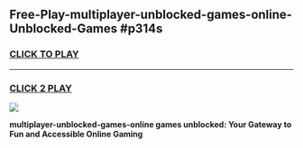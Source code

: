 
## Free-Play-multiplayer-unblocked-games-online-Unblocked-Games #p314s
<h3>
<a href="https://news.freeplayer.one?title=multiplayer-unblocked-games-online&ref=8M">CLICK TO PLAY</a></h3>
<hr>

<h3>
<a href="https://news.freeplayer.one?title=multiplayer-unblocked-games-online&ref=8M">CLICK 2 PLAY</a>
  
</h3>

<a href="https://news.freeplayer.one?title=multiplayer-unblocked-games-online&ref=8M"><img src="https://clearcache.store/games.png"></a>


**multiplayer-unblocked-games-online games unblocked: Your Gateway to Fun and Accessible Online Gaming**

